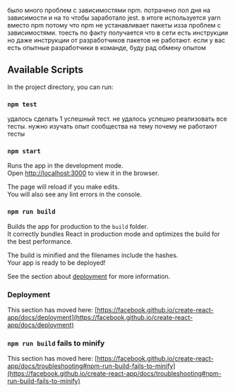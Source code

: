 было много проблем с зависимостями npm. потрачено пол дня на зависимости и на то чтобы заработало jest. в итоге используется yarn вместо npm потому что npm не устанавливает пакеты изза проблем с зависимостями. тоесть по факту получается что в сети есть инструкции но даже инструкции от разработчиков пакетов не работают. если у вас есть опытные разработчики в команде, буду рад обмену опытом

## Available Scripts

In the project directory, you can run:

### `npm test`

удалось сделать 1 успешный тест.
не удалось успешно реализовать все тесты. нужно изучать опыт сообщества на тему почему не работают тесты

### `npm start`

Runs the app in the development mode.\
Open [http://localhost:3000](http://localhost:3000) to view it in the browser.

The page will reload if you make edits.\
You will also see any lint errors in the console.


### `npm run build`

Builds the app for production to the `build` folder.\
It correctly bundles React in production mode and optimizes the build for the best performance.

The build is minified and the filenames include the hashes.\
Your app is ready to be deployed!

See the section about [deployment](https://facebook.github.io/create-react-app/docs/deployment) for more information.

### Deployment

This section has moved here: [https://facebook.github.io/create-react-app/docs/deployment](https://facebook.github.io/create-react-app/docs/deployment)

### `npm run build` fails to minify

This section has moved here: [https://facebook.github.io/create-react-app/docs/troubleshooting#npm-run-build-fails-to-minify](https://facebook.github.io/create-react-app/docs/troubleshooting#npm-run-build-fails-to-minify)

